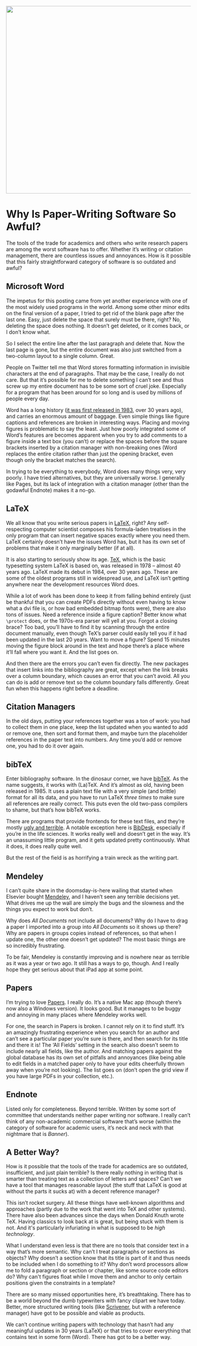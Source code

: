 <p align="center"><img src="https://media.eagereyes.org/wp-content/uploads/2015/01/eg-guidelines.gif" alt="" width="825" height="510" /></p>

# Why Is Paper-Writing Software So Awful?

The tools of the trade for academics and others who write research papers are among the worst software has to offer. Whether it’s writing or citation management, there are countless issues and annoyances. How is it possible that this fairly straightforward category of software is so outdated and awful?

## Microsoft Word

The impetus for this posting came from yet another experience with one of the most widely used programs in the world. Among some other minor edits on the final version of a paper, I tried to get rid of the blank page after the last one. Easy, just delete the space that surely must be there, right? No, deleting the space does nothing. It doesn’t get deleted, or it comes back, or I don’t know what.

So I select the entire line after the last paragraph and delete that. Now the last page is gone, but the entire document was also just switched from a two-column layout to a single column. Great.

People on Twitter tell me that Word stores formatting information in invisible characters at the end of paragraphs. That may be the case, I really do not care. But that it’s possible for me to delete something I can’t see and thus screw up my entire document has to be some sort of cruel joke. Especially for a program that has been around for so long and is used by millions of people every day.

Word has a long history (<a href="http://en.wikipedia.org/wiki/Microsoft_Word">it was first released in 1983</a>, over 30 years ago), and carries an enormous amount of baggage. Even simple things like figure captions and references are broken in interesting ways. Placing and moving figures is problematic to say the least. Just how poorly integrated some of Word’s features are becomes apparent when you try to add comments to a figure inside a text box (you can’t) or replace the spaces before the square brackets inserted by a citation manager with non-breaking ones (Word replaces the entire citation rather than just the opening bracket, even though only the bracket matches the search).

In trying to be everything to everybody, Word does many things very, very poorly. I have tried alternatives, but they are universally worse. I generally like Pages, but its lack of integration with a citation manager (other than the godawful Endnote) makes it a no-go.

## LaTeX

We all know that you write serious papers in <a href="http://en.wikipedia.org/wiki/LaTeX">LaTeX</a>, right? Any self-respecting computer scientist composes his formula-laden treatises in the only program that can insert negative spaces exactly where you need them. LaTeX certainly doesn’t have the issues Word has, but it has its own set of problems that make it only marginally better (if at all).

It is also starting to seriously show its age. <a href="http://en.wikipedia.org/wiki/TeX">TeX</a>, which is the basic typesetting system LaTeX is based on, was released in 1978 – almost 40 years ago. LaTeX made its debut in 1984, over 30 years ago. These are some of the oldest programs still in widespread use, and LaTeX isn’t getting anywhere near the development resources Word does.

While a lot of work has been done to keep it from falling behind entirely (just be thankful that you can create PDFs directly without even having to know what a dvi file is, or how bad embedded bitmap fonts were), there are also tons of issues. Need a reference inside a figure caption? Better know what <code>\protect</code> does, or the 1970s-era parser will yell at you. Forgot a closing brace? Too bad, you’ll have to find it by scanning through the entire document manually, even though TeX’s parser could easily tell you if it had been updated in the last 20 years. Want to move a figure? Spend 15 minutes moving the figure block around in the text and hope there’s a place where it’ll fall where you want it. And the list goes on.

And then there are the errors you can’t even fix directly. The new packages that insert links into the bibliography are great, except when the link breaks over a column boundary, which causes an error that you can’t avoid. All you can do is add or remove text so the column boundary falls differently. Great fun when this happens right before a deadline.

## Citation Managers

In the old days, putting your references together was a ton of work: you had to collect them in one place, keep the list updated when you wanted to add or remove one, then sort and format them, and maybe turn the placeholder references in the paper text into numbers. Any time you’d add or remove one, you had to do it over again.

## bibTeX

Enter bibliography software. In the dinosaur corner, we have <a href="http://en.wikipedia.org/wiki/BibTeX">bibTeX</a>. As the name suggests, it works with (La)TeX. And it’s almost as old, having been released in 1985. It uses a plain text file with a very simple (and brittle) format for all its data, and you have to run LaTeX <em>three times</em> to make sure all references are really correct. This puts even the old two-pass compilers to shame, but that’s how bibTeX works.

There are programs that provide frontends for these text files, and they’re mostly <a href="http://jabref.sourceforge.net">ugly and terrible</a>. A notable exception here is <a href="http://bibdesk.sourceforge.net">BibDesk</a>, especially if you’re in the life sciences. It works really well and doesn’t get in the way. It’s an unassuming little program, and it gets updated pretty continuously. What it does, it does really quite well.

But the rest of the field is as horrifying a train wreck as the writing part.

## Mendeley

I can’t quite share in the doomsday-is-here wailing that started when Elsevier bought <a href="https://www.mendeley.com">Mendeley</a>, and I haven’t seen any terrible decisions yet. What drives me up the wall are simply the bugs and the slowness and the things you expect to work but don’t.

Why does <em>All Documents</em> not include all documents? Why do I have to drag a paper I imported into a group into <em>All Documents</em> so it shows up there? Why are papers in groups copies instead of references, so that when I update one, the other one doesn’t get updated? The most basic things are so incredibly frustrating.

To be fair, Mendeley is constantly improving and is nowhere near as terrible as it was a year or two ago. It still has a ways to go, though. And I really hope they get serious about that iPad app at some point.

## Papers

I’m trying to love <a href="http://www.papersapp.com">Papers</a>. I really do. It’s a native Mac app (though there’s now also a Windows version). It looks good. But it manages to be buggy and annoying in many places where Mendeley works well.

For one, the search in Papers is broken. I cannot rely on it to find stuff. It’s an amazingly frustrating experience when you search for an author and can’t see a particular paper you’re sure is there, and then search for its title and there it is! The ‘All Fields’ setting in the search also doesn’t seem to include nearly all fields, like the author. And matching papers against the global database has its own set of pitfalls and annoyances (like being able to edit fields in a matched paper only to have your edits cheerfully thrown away when you’re not looking). The list goes on (don’t open the grid view if you have large PDFs in your collection, etc.).

## Endnote

Listed only for completeness. Beyond terrible. Written by some sort of committee that understands neither paper writing nor software. I really can’t think of any non-academic commercial software that’s worse (within the category of software for academic users, it’s neck and neck with that nightmare that is <em>Banner</em>).

## A Better Way?

How is it possible that the tools of the trade for academics are so outdated, insufficient, and just plain terrible? Is there really nothing in writing that is smarter than treating text as a collection of letters and spaces? Can’t we have a tool that manages reasonable layout (the stuff that LaTeX is good at without the parts it sucks at) with a decent reference manager?

This isn’t rocket surgery. All these things have well-known algorithms and approaches (partly due to the work that went into TeX and other systems). There have also been advances since the days when Donald Knuth wrote TeX. Having classics to look back at is great, but being stuck with them is not. And it's particularly infuriating in what is supposed to be <em>high technology</em>.

What I understand even less is that there are no tools that consider text in a way that’s more semantic. Why can’t I treat paragraphs or sections as objects? Why doesn’t a section know that its title is part of it and thus needs to be included when I do something to it? Why don’t word processors allow me to fold a paragraph or section or chapter, like some source code editors do? Why can't figures float while I move them and anchor to only certain positions given the constraints in a template?

There are so many missed opportunities here, it’s breathtaking. There has to be a world beyond the dumb typewriters with fancy clipart we have today. Better, more structured writing tools (like <a href="http://www.literatureandlatte.com/scrivener.php">Scrivener</a>, but with a reference manager) have got to be possible and viable as products.

We can’t continue writing papers with technology that hasn’t had any meaningful updates in 30 years (LaTeX) or that tries to cover everything that contains text in some form (Word). There has got to be a better way.
